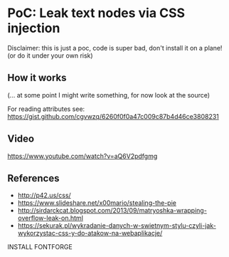 # PoC: Leak text nodes via CSS injection

Disclaimer: this is just a poc, code is super bad, don't install it on a plane! (or do it under your own risk)

## How it works

(... at some point I might write something, for now look at the source)

For reading attributes see: https://gist.github.com/cgvwzq/6260f0f0a47c009c87b4d46ce3808231

## Video

https://www.youtube.com/watch?v=aQ6V2pdfgmg

## References
- http://p42.us/css/
- https://www.slideshare.net/x00mario/stealing-the-pie
- http://sirdarckcat.blogspot.com/2013/09/matryoshka-wrapping-overflow-leak-on.html
- https://sekurak.pl/wykradanie-danych-w-swietnym-stylu-czyli-jak-wykorzystac-css-y-do-atakow-na-webaplikacje/

INSTALL FONTFORGE